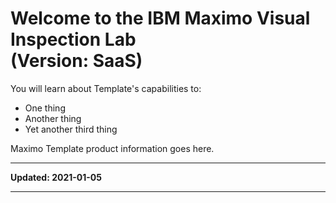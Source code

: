# Welcome to the IBM Maximo Visual Inspection Lab<br>(Version: SaaS)
You will learn about Template's capabilities to:

* One thing
* Another thing
* Yet another third thing

Maximo Template product information goes here.

---

**Updated: 2021-01-05**

---